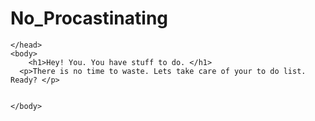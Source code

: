 No_Procastinating
=================
<html>
    <head>
      <title>No Procrastinating!</title>
        <link rel="stylesheet" type="text/css" href="stylesheet.css"/>
        
	</head>
	<body>
        <h1>Hey! You. You have stuff to do. </h1>
      <p>There is no time to waste. Lets take care of your to do list. Ready? </p>
        
        
	</body>
</html>
